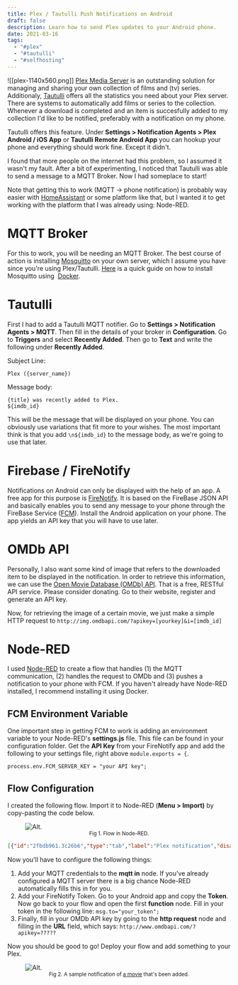 ```yaml
---
title: Plex / Tautulli Push Notifications on Android
draft: false
description: Learn how to send Plex updates to your Android phone.
date: 2021-03-16
tags:
  - "#plex"
  - "#tautulli"
  - "#selfhosting"
---
```

![[plex-1140x560.png]]
[Plex Media Server](https://www.plex.tv/nl/media-server-downloads/) is an outstanding solution for managing and sharing your own collection of films and (tv) series. Additionaly, [Tautulli](https://tautulli.com/) offers all the statistics you need about your Plex server. There are systems to automatically add films or series to the collection. Whenever a download is completed and an item is succesfully added to my collection I'd like to be notified, preferably with a notification on my phone.

Tautulli offers this feature. Under **Settings > Notification Agents > Plex Android / iOS App** or **Tautulli Remote Android App** you can hookup your phone and everything should work fine. Except it didn't.

I found that more people on the internet had this problem, so I assumed it wasn't my fault. After a bit of experimenting, I noticed that Tautulli was able to send a message to a MQTT Broker. Now I had someplace to start!

Note that getting this to work (MQTT → phone notification) is probably way easier with [HomeAssistant](https://www.home-assistant.io/hassio/) or some platform like that, but I wanted it to get working with the platform that I was already using: Node-RED.


# MQTT Broker

For this to work, you will be needing an MQTT Broker. The best course of action is installing [Mosquitto](https://mosquitto.org/) on your own server, which I assume you have since you're using Plex/Tautulli. [Here](https://tewarid.github.io/2019/04/03/installing-and-configuring-the-mosquitto-mqtt-broker.html) is a quick guide on how to install Mosquitto using  [Docker](https://nodered.org/docs/getting-started/docker).

# Tautulli

First I had to add a Tautulli MQTT notifier. Go to **Settings > Notification Agents > MQTT**. Then fill in the details of your broker in **Configuration**. Go to **Triggers** and select **Recently Added**. Then go to **Text** and write the following under **Recently Added**.

Subject Line:

```
Plex ({server_name})
```

Message body:

```
{title} was recently added to Plex.
${imdb_id}
```

This will be the message that will be displayed on your phone. You can obviously use variations that fit more to your wishes. The most important think is that you add `\n${imdb_id}` to the message body, as we're going to use that later.

# Firebase / FireNotify

Notifications on Android can only be displayed with the help of an app. A free app for this purpose is [FireNotify](https://github.com/eschava/FireNotify-Android). It is based on the FireBase JSON API and basically enables you to send any message to your phone through the FireBase Service ([FCM](https://firebase.google.com/docs/cloud-messaging)). Install the Android application on your phone. The app yields an API key that you will have to use later.

# OMDb API

Personally, I also want some kind of image that refers to the downloaded item to be displayed in the notification. In order to retrieve this information, we can use the [Open Movie Database (OMDb) API](http://www.omdbapi.com/). That is a free, RESTful API service. Please consider donating. Go to their website, register and generate an API key.

Now, for retrieving the image of a certain movie, we just make a simple HTTP request to `http://img.omdbapi.com/?apikey=[yourkey]&i=[imdb_id]`

# Node-RED

I used [Node-RED](https://nodered.org/) to create a flow that handles (1) the MQTT communication, (2) handles the request to OMDb and (3) pushes a notification to your phone with FCM. If you haven't already have Node-RED installed, I recommend installing it using Docker.

## FCM Environment Variable

One important step in getting FCM to work is adding an environment variable to your Node-RED's **settings.js** file. This file can be found in your configuration folder. Get the **API Key** from your FireNotify app and add the following to your settings file, right above `module.exports = {`.

```
process.env.FCM_SERVER_KEY = "your API key";
```

## Flow Configuration

I created the following flow. Import it to Node-RED (**Menu > Import)** by copy-pasting the code below.

<figure>
  <img
  src="../../imgs/nodered-flow-1.png"
  alt="Alt.">
  <figcaption><center><small>Fig 1. Flow in Node-RED.</center></small></figcaption>
</figure>

```json
[{"id":"2fbdb961.3c26b6","type":"tab","label":"Plex notification","disabled":false,"info":""},{"id":"6c6e0dde.1d9454","type":"mqtt in","z":"2fbdb961.3c26b6","name":"","topic":"plex/new","qos":"2","datatype":"auto","broker":"91478dbd.3a542","x":250,"y":180,"wires":[["25e54580.661c5a"]]},{"id":"89cc8b52.9ba8f8","type":"fcm-push","z":"2fbdb961.3c26b6","name":"","x":1170,"y":180,"wires":[]},{"id":"25e54580.661c5a","type":"json","z":"2fbdb961.3c26b6","name":"","property":"payload","action":"","pretty":false,"x":390,"y":180,"wires":[["4040a909.dce6c8"]]},{"id":"4040a909.dce6c8","type":"function","z":"2fbdb961.3c26b6","name":"","func":"msg.to=\"your_token\";\nmsg.priority=\"high\";\nvar text = msg.payload.body.split(\"\\n$\")[0];\nvar imdb_id = msg.payload.body.split(\"\\n$\")[1];\n\nmsg.title = msg.payload.subject;\nmsg.text = text;\n\nmsg.payload = {i : imdb_id}\nreturn msg;","outputs":1,"noerr":0,"initialize":"","finalize":"","x":520,"y":180,"wires":[["cb663c57.9c558"]]},{"id":"cb663c57.9c558","type":"http request","z":"2fbdb961.3c26b6","name":"","method":"GET","ret":"txt","paytoqs":"query","url":"http://www.omdbapi.com/?apikey=?????","tls":"","persist":false,"proxy":"","authType":"","x":670,"y":180,"wires":[["166ade94.244051"]]},{"id":"e26c9c71.56c17","type":"function","z":"2fbdb961.3c26b6","name":"","func":"\nvar newMsg = {payload :{to : msg.to, priority : msg.priority,\n data : {text : msg.text, title : msg.title,\n image : msg.payload.Poster\n }}};\n\nreturn newMsg;","outputs":1,"noerr":0,"initialize":"","finalize":"","x":940,"y":180,"wires":[["89cc8b52.9ba8f8"]]},{"id":"166ade94.244051","type":"json","z":"2fbdb961.3c26b6","name":"","property":"payload","action":"","pretty":false,"x":810,"y":180,"wires":[["e26c9c71.56c17"]]},{"id":"91478dbd.3a542","type":"mqtt-broker","name":"","broker":"???","port":"8883","tls":"","clientid":"???","usetls":true,"compatmode":false,"keepalive":"60","cleansession":true,"birthTopic":"","birthQos":"0","birthPayload":"","closeTopic":"","closeQos":"0","closePayload":"","willTopic":"","willQos":"0","willPayload":""}]
```

Now you'll have to configure the following things:

1. Add your MQTT credentials to the **mqtt in** node. If you've already configured a MQTT server there is a big chance Node-RED automatically fills this in for you.
2. Add your FireNotify Token. Go to your Android app and copy the **Token**. Now go back to your flow and open the first **function** node. Fill in your token in the following line: `msg.to="your_token";`
3. Finally, fill in your OMDb API key by going to the **http request** node and filling in the **URL** field, which says: `http://www.omdbapi.com/?apikey=?????`

Now you should be good to go! Deploy your flow and add something to your Plex.

<figure>
  <img
  src="../../imgs/notification.jpeg"
  alt="Alt.">
  <figcaption><center><small>Fig 2. A sample notification of <a href="https://www.imdb.com/title/tt3977848/">a movie</a> that's been added.</center></small></figcaption>
</figure>
